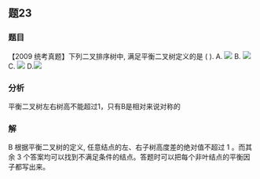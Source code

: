 ## 题23
### 题目
【2009 统考真题】下列二叉排序树中, 满足平衡二叉树定义的是 ( ).
A. ![](https://img.hwenyi.live/202405291147199.webp)
B. ![](https://img.hwenyi.live/202405291147200.webp)
C. ![](https://img.hwenyi.live/202405291147201.webp)
D.![](https://img.hwenyi.live/202405291147202.webp)
### 分析
平衡二叉树左右树高不能超过1，只有B是相对来说对称的
### 解
B
根据平衡二叉树的定义, 任意结点的左、右子树高度差的绝对值不超过 1 。而其余 3 个答案均可以找到不满足条件的结点。答题时可以把每个非叶结点的平衡因子都写出来。